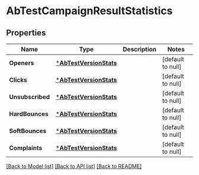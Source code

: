 # AbTestCampaignResultStatistics

## Properties
Name | Type | Description | Notes
------------ | ------------- | ------------- | -------------
**Openers** | [***AbTestVersionStats**](AbTestVersionStats.md) |  | [default to null]
**Clicks** | [***AbTestVersionStats**](AbTestVersionStats.md) |  | [default to null]
**Unsubscribed** | [***AbTestVersionStats**](AbTestVersionStats.md) |  | [default to null]
**HardBounces** | [***AbTestVersionStats**](AbTestVersionStats.md) |  | [default to null]
**SoftBounces** | [***AbTestVersionStats**](AbTestVersionStats.md) |  | [default to null]
**Complaints** | [***AbTestVersionStats**](AbTestVersionStats.md) |  | [default to null]

[[Back to Model list]](../README.md#documentation-for-models) [[Back to API list]](../README.md#documentation-for-api-endpoints) [[Back to README]](../README.md)


